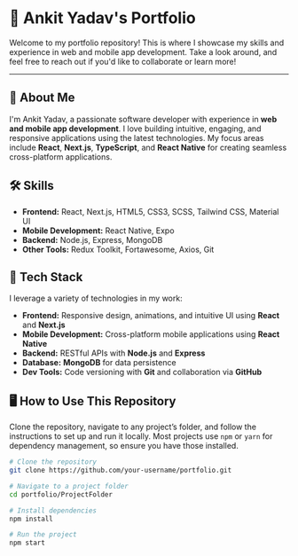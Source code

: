 # 🌟 Ankit Yadav's Portfolio

Welcome to my portfolio repository! This is where I showcase my skills and experience in web and mobile app development. Take a look around, and feel free to reach out if you'd like to collaborate or learn more!

---

## 🚀 About Me

I'm Ankit Yadav, a passionate software developer with experience in **web and mobile app development**. I love building intuitive, engaging, and responsive applications using the latest technologies. My focus areas include **React**, **Next.js**, **TypeScript**, and **React Native** for creating seamless cross-platform applications.

## 🛠️ Skills

- **Frontend:** React, Next.js, HTML5, CSS3, SCSS, Tailwind CSS, Material UI
- **Mobile Development:** React Native, Expo
- **Backend:** Node.js, Express, MongoDB
- **Other Tools:** Redux Toolkit, Fortawesome, Axios, Git

## 🎨 Tech Stack

I leverage a variety of technologies in my work:

- **Frontend:** Responsive design, animations, and intuitive UI using **React** and **Next.js**
- **Mobile Development:** Cross-platform mobile applications using **React Native**
- **Backend:** RESTful APIs with **Node.js** and **Express**
- **Database:** **MongoDB** for data persistence
- **Dev Tools:** Code versioning with **Git** and collaboration via **GitHub**

## 🖥️ How to Use This Repository

Clone the repository, navigate to any project’s folder, and follow the instructions to set up and run it locally. Most projects use `npm` or `yarn` for dependency management, so ensure you have those installed.

```bash
# Clone the repository
git clone https://github.com/your-username/portfolio.git

# Navigate to a project folder
cd portfolio/ProjectFolder

# Install dependencies
npm install

# Run the project
npm start
